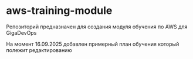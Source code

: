 # aws-training-module

Репозиторий предназначен для создания модуля обучения по AWS для GigaDevOps

На момент 16.09.2025 добавлен примерный план обучения который полежит редактированию